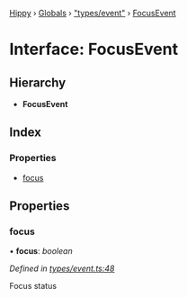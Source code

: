 [Hippy](../README.md) › [Globals](../globals.md) › ["types/event"](../modules/_types_event_.md) › [FocusEvent](_types_event_.focusevent.md)

# Interface: FocusEvent

## Hierarchy

* **FocusEvent**

## Index

### Properties

* [focus](_types_event_.focusevent.md#focus)

## Properties

###  focus

• **focus**: *boolean*

*Defined in [types/event.ts:48](https://github.com/jeromehan/Hippy/blob/6216275/types/event.ts#L48)*

Focus status
